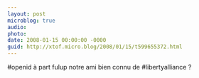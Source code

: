 ```yaml
---
layout: post
microblog: true
audio: 
photo: 
date: 2008-01-15 00:00:00 -0000
guid: http://xtof.micro.blog/2008/01/15/t599655372.html
---
```

#openid à part fulup notre ami bien connu de #libertyalliance ?
